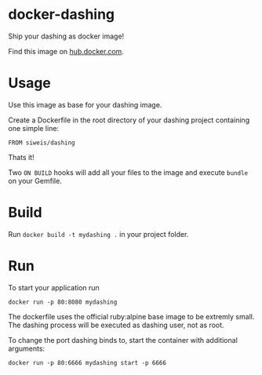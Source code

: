# docker-dashing

Ship your dashing as docker image!

Find this image on [hub.docker.com](https://hub.docker.com/r/siweis/dashing/).

# Usage

Use this image as base for your dashing image.

Create a Dockerfile in the root directory of your dashing project containing one simple line:

    FROM siweis/dashing

Thats it!

Two `ON BUILD` hooks will add all your files to the image and execute `bundle` on your Gemfile.

# Build

Run `docker build -t mydashing .` in your project folder.

# Run

To start your application run

    docker run -p 80:8080 mydashing

The dockerfile uses the official ruby:alpine base image to be extremly small.
The dashing process will be executed as dashing user, not as root.

To change the port dashing binds to, start the container with additional arguments:

    docker run -p 80:6666 mydashing start -p 6666

